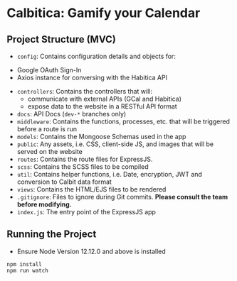 # Calbitica: Gamify your Calendar

## Project Structure (MVC)
* `config`: Contains configuration details and objects for:
- Google OAuth Sign-In
- Axios instance for conversing with the Habitica API

* `controllers`: Contains the controllers that will:
    * communicate with external APIs (GCal and Habitica)
    * expose data to the website in a RESTful API format
* `docs`: API Docs (`dev-*` branches only)
* `middleware`: Contains the functions, processes, etc. that will be triggered before a route is run
* `models`: Contains the Mongoose Schemas used in the app
* `public`: Any assets, i.e. CSS, client-side JS, and images that will be served on the website
* `routes`: Contains the route files for ExpressJS.
* `scss`: Contains the SCSS files to be compiled
* `util`: Contains helper functions, i.e. Date, encryption, JWT and conversion to Calbit data format
* `views`: Contains the HTML/EJS files to be rendered
* `.gitignore`: Files to ignore during Git commits. **Please consult the team before modifying.**
* `index.js`: The entry point of the ExpressJS app

## Running the Project
- Ensure Node Version 12.12.0 and above is installed
```
npm install
npm run watch
```
